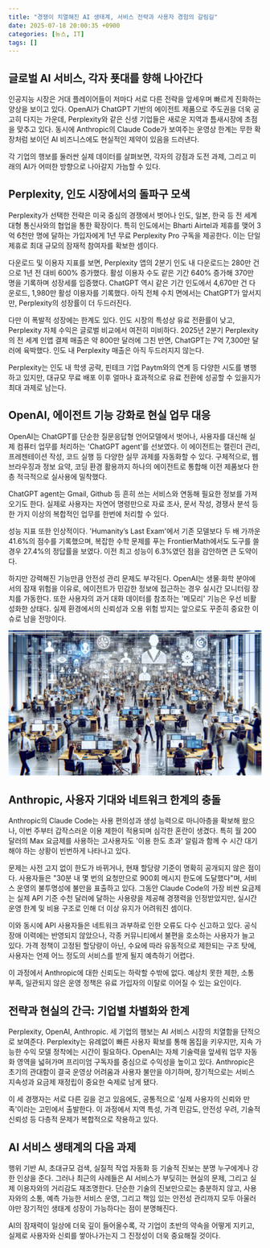 ```yaml
---
title: "경쟁이 치열해진 AI 생태계, 서비스 전략과 사용자 경험의 갈림길"
date: 2025-07-18 20:00:35 +0900
categories: [뉴스, IT]
tags: []
---
```


## 글로벌 AI 서비스, 각자 푯대를 향해 나아간다

인공지능 시장은 거대 플레이어들이 저마다 서로 다른 전략을 앞세우며 빠르게 진화하는 양상을 보이고 있다. OpenAI가 ChatGPT 기반의 에이전트 제품으로 주도권을 더욱 공고히 다지는 가운데, Perplexity와 같은 신생 기업들은 새로운 지역과 틈새시장에 초점을 맞추고 있다. 동시에 Anthropic의 Claude Code가 보여주는 운영상 한계는 무한 확장처럼 보이던 AI 비즈니스에도 현실적인 제약이 있음을 드러낸다.

각 기업의 행보를 둘러싼 실제 데이터를 살펴보면, 각자의 강점과 도전 과제, 그리고 미래의 AI가 어떠한 방향으로 나아갈지 가늠할 수 있다.

## Perplexity, 인도 시장에서의 돌파구 모색

Perplexity가 선택한 전략은 미국 중심의 경쟁에서 벗어나 인도, 일본, 한국 등 전 세계 대형 통신사와의 협업을 통한 확장이다. 특히 인도에서는 Bharti Airtel과 제휴를 맺어 3억 6천만 명에 달하는 가입자에게 1년 무료 Perplexity Pro 구독을 제공한다. 이는 단일 제휴로 최대 규모의 잠재적 참여자를 확보한 셈이다.

다운로드 및 이용자 지표를 보면, Perplexity 앱의 2분기 인도 내 다운로드는 280만 건으로 1년 전 대비 600% 증가했다. 활성 이용자 수도 같은 기간 640% 증가해 370만 명을 기록하며 성장세를 입증했다. ChatGPT 역시 같은 기간 인도에서 4,670만 건 다운로드, 1,980만 활성 이용자를 기록했다. 아직 전체 수치 면에서는 ChatGPT가 앞서지만, Perplexity의 성장률이 더 두드러진다.

다만 이 폭발적 성장에는 한계도 있다. 인도 시장의 특성상 유료 전환률이 낮고, Perplexity 자체 수익은 글로벌 비교에서 여전히 미비하다. 2025년 2분기 Perplexity의 전 세계 인앱 결제 매출은 약 800만 달러에 그친 반면, ChatGPT는 7억 7,300만 달러에 육박했다. 인도 내 Perplexity 매출은 아직 두드러지지 않는다.

Perplexity는 인도 내 학생 공략, 핀테크 기업 Paytm와의 연계 등 다양한 시도를 병행하고 있지만, 대규모 무료 배포 이후 얼마나 효과적으로 유료 전환에 성공할 수 있을지가 최대 과제로 남는다.

## OpenAI, 에이전트 기능 강화로 현실 업무 대응

OpenAI는 ChatGPT를 단순한 질문응답형 언어모델에서 벗어나, 사용자를 대신해 실제 컴퓨터 업무를 처리하는 'ChatGPT agent'를 선보였다. 이 에이전트는 캘린더 관리, 프레젠테이션 작성, 코드 실행 등 다양한 실무 과제를 자동화할 수 있다. 구체적으로, 웹 브라우징과 정보 요약, 코딩 환경 활용까지 하나의 에이전트로 통합해 이전 제품보다 한층 적극적으로 실사용에 밀착했다.

ChatGPT agent는 Gmail, Github 등 흔히 쓰는 서비스와 연동해 필요한 정보를 가져오기도 한다. 실제로 사용자는 자연어 명령만으로 자료 조사, 문서 작성, 경쟁사 분석 등 한 가지 이상의 복합적인 업무를 한번에 처리할 수 있다.

성능 지표 또한 인상적이다. 'Humanity’s Last Exam'에서 기존 모델보다 두 배 가까운 41.6%의 점수를 기록했으며, 복잡한 수학 문제를 푸는 FrontierMath에서도 도구를 쓸 경우 27.4%의 정답률을 보였다. 이전 최고 성능이 6.3%였던 점을 감안하면 큰 도약이다.

하지만 강력해진 기능만큼 안전성 관리 문제도 부각된다. OpenAI는 생물∙화학 분야에서의 잠재 위험을 이유로, 에이전트가 민감한 정보에 접근하는 경우 실시간 모니터링 장치를 가동한다. 또한 사용자의 과거 대화 데이터를 참조하는 '메모리' 기능은 우선 비활성화한 상태다. 실제 환경에서의 신뢰성과 오용 위험 방지는 앞으로도 꾸준히 중요한 이슈로 남을 전망이다.

![사무실에서 다양한 사람들이 각종 디지털 기기와 AI 비서와 함께 일하고 있는 장면](assets/img/2025-07-18-546b11a4-d7b9-4f3e-a8e8-84672f5fd4db/1752836494002.png)

## Anthropic, 사용자 기대와 네트워크 한계의 충돌

Anthropic의 Claude Code는 사용 편의성과 생성 능력으로 마니아층을 확보해 왔으나, 이번 주부터 갑작스러운 이용 제한이 적용되며 심각한 혼란이 생겼다. 특히 월 200달러의 Max 요금제를 사용하는 고사용자도 '이용 한도 초과' 알림과 함께 수 시간 대기해야 하는 상황이 빈번하게 나타나고 있다.

문제는 사전 고지 없이 한도가 바뀌거나, 현재 할당량 기준이 명확히 공개되지 않은 점이다. 사용자들은 "30분 내 몇 번의 요청만으로 900회 메시지 한도에 도달했다"며, 서비스 운영의 불투명성에 불만을 표출하고 있다. 그동안 Claude Code의 가장 비싼 요금제는 실제 API 기준 수천 달러에 달하는 사용량을 제공해 경쟁력을 인정받았지만, 실시간 운영 한계 및 비용 구조로 인해 더 이상 유지가 어려워진 셈이다.

이와 동시에 API 사용자들은 네트워크 과부하로 인한 오류도 다수 신고하고 있다. 공식 장애 이력에는 반영되지 않았으나, 각종 커뮤니티에서 불편을 호소하는 사용자가 늘고 있다. 가격 정책이 고정된 할당량이 아닌, 수요에 따라 유동적으로 제한되는 구조 탓에, 사용자는 언제 어느 정도의 서비스를 받게 될지 예측하기 어렵다.

이 과정에서 Anthropic에 대한 신뢰도는 하락할 수밖에 없다. 예상치 못한 제한, 소통 부족, 일관되지 않은 운영 정책은 유료 가입자의 이탈로 이어질 수 있는 요인이다.

## 전략과 현실의 간극: 기업별 차별화와 한계

Perplexity, OpenAI, Anthropic. 세 기업의 행보는 AI 서비스 시장의 치열함을 단적으로 보여준다. Perplexity는 유례없이 빠른 사용자 확보를 통해 몸집을 키우지만, 지속 가능한 수익 모델 정착에는 시간이 필요하다. OpenAI는 자체 기술력을 앞세워 업무 자동화 영역을 넓혀가며 프리미엄 구독자를 중심으로 수익성을 높이고 있다. Anthropic은 초기의 관대함이 결국 운영상 어려움과 사용자 불만을 야기하며, 장기적으로는 서비스 지속성과 요금제 재정립이 중요한 숙제로 남게 됐다.

이 세 경쟁자는 서로 다른 길을 걷고 있음에도, 공통적으로 '실제 사용자의 신뢰와 만족'이라는 고민에서 출발한다. 이 과정에서 지역 특성, 가격 민감도, 안전성 우려, 기술적 신뢰성 등 다층적 문제가 복합적으로 작용하고 있다.

## AI 서비스 생태계의 다음 과제

행위 기반 AI, 초대규모 검색, 실질적 작업 자동화 등 기술적 진보는 분명 누구에게나 강한 인상을 준다. 그러나 최근의 사례들은 AI 서비스가 부딪히는 현실의 문제, 그리고 실제 이용자와의 거리감도 재조명한다. 단순한 기술의 진보만으로는 충분하지 않고, 사용자와의 소통, 예측 가능한 서비스 운영, 그리고 책임 있는 안전성 관리까지 모두 아울러야만 장기적인 생태계 성장이 가능하다는 점이 분명해진다.

AI의 잠재력이 일상에 더욱 깊이 들어올수록, 각 기업이 초반의 약속을 어떻게 지키고, 실제로 사용자와 신뢰를 쌓아나가는지 그 진정성이 더욱 중요해질 것이다.